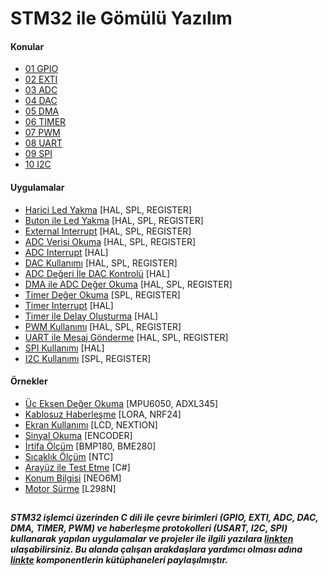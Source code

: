 # STM32 ile Gömülü Yazılım

#### Konular
  - [01 GPIO](https://github.com/cengizhantopcu53/stm32_ile_gomulu_yazilim/blob/main/Konular/01%20GPIO.pdf)
  - [02 EXTI](https://github.com/cengizhantopcu53/stm32_ile_gomulu_yazilim/blob/main/Konular/02%20EXTI.pdf)
  - [03 ADC](https://github.com/cengizhantopcu53/stm32_ile_gomulu_yazilim/blob/main/Konular/03%20ADC.pdf)
  - [04 DAC](https://github.com/cengizhantopcu53/stm32_ile_gomulu_yazilim/blob/main/Konular/04%20DAC.pdf)
  - [05 DMA](https://github.com/cengizhantopcu53/stm32_ile_gomulu_yazilim/blob/main/Konular/05%20DMA.pdf)
  - [06 TIMER](https://github.com/cengizhantopcu53/stm32_ile_gomulu_yazilim/blob/main/Konular/06%20TIMER.pdf)
  - [07 PWM](https://github.com/cengizhantopcu53/stm32_ile_gomulu_yazilim/blob/main/Konular/07%20PWM.pdf)
  - [08 UART](https://github.com/cengizhantopcu53/stm32_ile_gomulu_yazilim/blob/main/Konular/08%20UART.pdf)
  - [09 SPI](https://github.com/cengizhantopcu53/stm32_ile_gomulu_yazilim/blob/main/Konular/09%20SPI.pdf)
  - [10 I2C](https://github.com/cengizhantopcu53/stm32_ile_gomulu_yazilim/blob/main/Konular/10%20I2C.pdf)

#### Uygulamalar
  - [Harici Led Yakma](https://github.com/cengizhantopcu53/stm32_ile_gomulu_yazilim/tree/main/Uygulamalar/Harici%20Led%20Yakma) [HAL, SPL, REGISTER]
  - [Buton ile Led Yakma](https://github.com/cengizhantopcu53/stm32_ile_gomulu_yazilim/tree/main/Uygulamalar/Buton%20ile%20Led%20Yakma) [HAL, SPL, REGISTER]
  - [External Interrupt](https://github.com/cengizhantopcu53/stm32_ile_gomulu_yazilim/tree/main/Uygulamalar/External%20Interrupt) [HAL, SPL, REGISTER]
  - [ADC Verisi Okuma](https://github.com/cengizhantopcu53/stm32_ile_gomulu_yazilim/tree/main/Uygulamalar/ADC%20Verisi%20Okuma) [HAL, SPL, REGISTER]
  - [ADC Interrupt](https://github.com/cengizhantopcu53/stm32_ile_gomulu_yazilim/tree/main/Uygulamalar/ADC%20Interrupt/adc_interrupt.hal) [HAL]
  - [DAC Kullanımı](https://github.com/cengizhantopcu53/stm32_ile_gomulu_yazilim/tree/main/Uygulamalar/DAC%20Kullanimi) [HAL, SPL, REGISTER]
  - [ADC Değeri İle DAC Kontrolü](https://github.com/cengizhantopcu53/stm32_ile_gomulu_yazilim/tree/main/Uygulamalar/ADC%20Degeri%20%C4%B0le%20DAC%20Kontrolu) [HAL]
  - [DMA ile ADC Değer Okuma](https://github.com/cengizhantopcu53/stm32_ile_gomulu_yazilim/tree/main/Uygulamalar/DMA%20ile%20ADC%20Deger%20Okuma) [HAL, SPL, REGISTER]
  - [Timer Değer Okuma](https://github.com/cengizhantopcu53/stm32_ile_gomulu_yazilim/tree/main/Uygulamalar/Timer%20Deger%20Okuma) [SPL, REGISTER]
  - [Timer Interrupt](https://github.com/cengizhantopcu53/stm32_ile_gomulu_yazilim/tree/main/Uygulamalar/Timer%20Interrupt/timer_interrupt.hal) [HAL]
  - [Timer ile Delay Oluşturma](https://github.com/cengizhantopcu53/stm32_ile_gomulu_yazilim/tree/main/Uygulamalar/Timer%20ile%20Delay%20Olusturma) [HAL]
  - [PWM Kullanımı](https://github.com/cengizhantopcu53/stm32_ile_gomulu_yazilim/tree/main/Uygulamalar/PWM%20Kullanimi) [HAL, SPL, REGISTER]
  - [UART ile Mesaj Gönderme](https://github.com/cengizhantopcu53/stm32_ile_gomulu_yazilim/tree/main/Uygulamalar/UART%20ile%20Mesaj%20Gonderme) [HAL, SPL, REGISTER]
  - [SPI Kullanımı](https://github.com/cengizhantopcu53/stm32_ile_gomulu_yazilim/tree/main/Uygulamalar/SPI%20Kullanimi) [HAL]
  - [I2C Kullanımı](https://github.com/cengizhantopcu53/stm32_ile_gomulu_yazilim/tree/main/Uygulamalar/I2C%20Kullanimi) [SPL, REGISTER]
  
#### Örnekler
  - [Üç Eksen Değer Okuma](https://github.com/cengizhantopcu53/stm32_ile_gomulu_yazilim/tree/main/Ornekler/Uc%20Eksen%20Deger%20Okuma) [MPU6050, ADXL345]
  - [Kablosuz Haberleşme](https://github.com/cengizhantopcu53/stm32_ile_gomulu_yazilim/tree/main/Ornekler/Kablosuz%20Haberlesme) [LORA, NRF24]
  - [Ekran Kullanımı](https://github.com/cengizhantopcu53/stm32_ile_gomulu_yazilim/tree/main/Ornekler/Ekran%20Kullanimi) [LCD, NEXTION]
  - [Sinyal Okuma](https://github.com/cengizhantopcu53/stm32_ile_gomulu_yazilim/tree/main/Ornekler/Sinyal%20Okuma) [ENCODER]
  - [İrtifa Ölçüm](https://github.com/cengizhantopcu53/stm32_ile_gomulu_yazilim/tree/main/Ornekler/Irtifa%20Olcum) [BMP180, BME280]
  - [Sıcaklık Ölçüm](https://github.com/cengizhantopcu53/stm32_ile_gomulu_yazilim/tree/main/Ornekler/Sicaklik%20Olcum) [NTC]
  - [Arayüz ile Test Etme](https://github.com/cengizhantopcu53/stm32_ile_gomulu_yazilim/tree/main/Ornekler/Arayuz%20ile%20Test%20Etme) [C#]
  - [Konum Bilgisi](https://github.com/cengizhantopcu53/stm32_ile_gomulu_yazilim/tree/main/Ornekler/Konum%20Bilgisi) [NEO6M]
  - [Motor Sürme](https://github.com/cengizhantopcu53/stm32_ile_gomulu_yazilim/tree/main/Ornekler/Motor%20Surme) [L298N]

##
***STM32 işlemci üzerinden C dili ile çevre birimleri (GPIO, EXTI, ADC, DAC, DMA, TIMER, PWM) ve haberleşme protokolleri (USART, I2C, SPI) kullanarak yapılan uygulamalar ve projeler ile ilgili yazılara [linkten](https://github.com/cengizhantopcu53/stm32_ile_gomulu_yazilim/blob/main/stm32_ile_gomulu_yazilim.pdf) ulaşabilirsiniz. Bu alanda çalışan arakdaşlara yardımcı olması adına [linkte](https://github.com/atalayroket/atalay_gomuluyazilim) komponentlerin kütüphaneleri paylaşılmıştır.***
##


